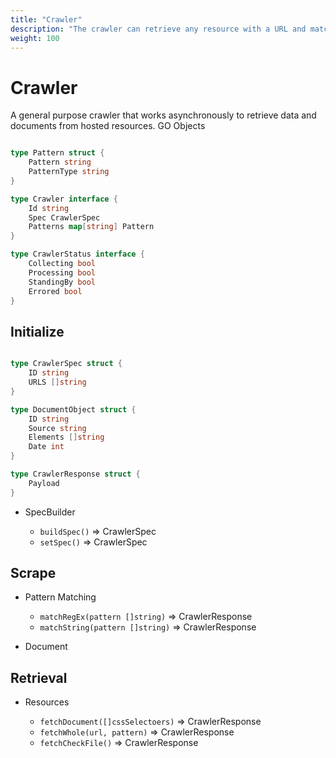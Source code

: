 ```yaml
---
title: "Crawler"
description: "The crawler can retrieve any resource with a URL and match string patterns on the document."
weight: 100
---
```


# Crawler

A general purpose crawler that works asynchronously to retrieve data and documents from hosted resources. 
GO Objects

```go

type Pattern struct {
    Pattern string
    PatternType string
}

type Crawler interface {
    Id string
    Spec CrawlerSpec
    Patterns map[string] Pattern
}

type CrawlerStatus interface {
    Collecting bool
    Processing bool
    StandingBy bool
    Errored bool
}

```

## Initialize

```go

type CrawlerSpec struct {
    ID string
    URLS []string
}

type DocumentObject struct {
	ID string
	Source string
	Elements []string
	Date int
}

type CrawlerResponse struct {
	Payload 
}

```
- SpecBuilder
    
    - `buildSpec()` => CrawlerSpec 
    - `setSpec()` => CrawlerSpec 

## Scrape

- Pattern Matching
    
    - `matchRegEx(pattern []string)` => CrawlerResponse
    - `matchString(pattern []string)` => CrawlerResponse

- Document 

## Retrieval

- Resources
    
    - `fetchDocument([]cssSelectoers)` => CrawlerResponse
    - `fetchWhole(url, pattern)` => CrawlerResponse  
    - `fetchCheckFile()` =>  CrawlerResponse

